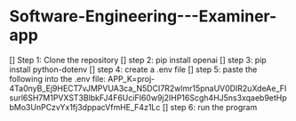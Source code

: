 # Software-Engineering---Examiner-app

[] Step 1: Clone the repository
[] step 2: pip install openai
[] step 3: pip install python-dotenv
[] step 4: create a .env file
[] step 5: paste the following into the .env file: APP_K=proj-4Ta0nyB_Ej9HECT7vJMPVUA3ca_N5DCI7R2wlmr15pnaUV0DIR2uXdeAe_FIsurl6SH7M1PVXST3BlbkFJ4F6UciFI60w9j2IHP16Scgh4HJ5ns3xqaeb9etHpbMo3UnPCzvYx1fj3dppacVfmHE_F4z1Lc
[] step 6: run the program